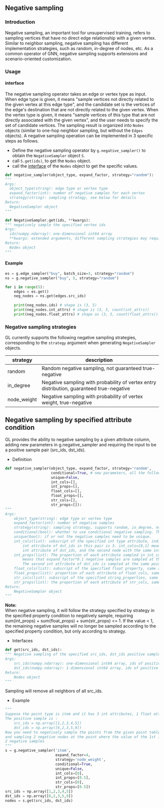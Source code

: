 ## Negative sampling

### Introduction
Negative sampling, an important tool for unsupervised training, refers to sampling vertices that have no direct edge relationship with a given vertex. Similar to neighbor sampling, negative sampling has different implementation strategies, such as random, in-degree of nodes, etc. As a common operator of GNN, negative sampling supports extensions and scenario-oriented customization. <br /> 

### Usage

#### interface
The negative sampling operator takes an edge or vertex type as input. When edge type is given, it means "sample vertices not directly related to the given vertex at this edge type", and the candidate set is the vertices of the edge's destination that are not directly related to the given vertex. When the vertex type is given, it means "sample vertices of this type that are not directly associated with the given vertex", and the user needs to specify the set of candidate vertices. The sampling result is organized into `Nodes` objects (similar to one-hop neighbor sampling, but without the `Edges` objects). A negative sampling operation can be implemented in 3 specific steps as follows.

- Define the negative sampling operator by `g.negative_sampler()` to obtain the `NegativeSampler` object `S`.
- call `S.get(ids)`, to get the `Nodes` object.
- call the [interface](../graph_operator/graph_query.md) of the `Nodes` object to get the specific values.


```python
def negative_sampler(object_type, expand_factor, strategy="random"):
"""
Args:
  object_type(string): edge type or vertex type
  expand_factor(int): number of negative samples for each vertex
  strategy(string): sampling strategy, see below for details
Return:
  NegativeSampler object
"""
```

```python
def NegativeSampler.get(ids, **kwargs):
""" negatively sample the specified vertex ids
Args:
  ids(numpy.ndarray): one-dimensional int64 array
  **kwargs: extended arguments, different sampling strategies may require different arguments
Return:
  Nodes object
"""
```



#### Example

```python
es = g.edge_sampler("buy", batch_size=3, strategy="random")
ns = g.negative_sampler("buy", 5, strategy="random")

for i in range(5):
    edges = es.get()
    neg_nodes = ns.get(edges.src_ids)
    
    print(neg_nodes.ids) # shape is (3, 5)
    print(neg_nodes.int_attrs) # shape is (3, 5, count(int_attrs))
    print(neg_nodes.float_attrs) # shape as (3, 5, count(float_attrs))
```

### Negative sampling strategies
GL currently supports the following negative sampling strategies, corresponding to the `strategy` argument when generating `NegativeSampler` objects.

| **strategy** | **description** |
| --- | --- |
| random | Random negative sampling, not guaranteed true-negative |
| in_degree | Negative sampling with probability of vertex entry distribution, guaranteed true-negative |
| node_weight | Negative sampling with probability of vertex weight, true-negative |

## Negative sampling by specified attribute condition

GL provides the ability to negative sampling by a given attribute column, adding new parameters in g.negative_sampler and requiring the input to be a positive sample pair (src_ids, dst_ids). <br />

- Definition<br />

```python
def negative_sampler(object_type, expand_factor, strategy='random', 
                     conditional=True, # new parameters, all the following are new parameters (optional)
                     unique=False,
                     int_cols=[],
                     int_props=[],
                     float_cols=[],
                     float_props=[],
                     str_cols=[],
                     str_props=[]):
"""
Args:
    object_type(string): edge type or vertex type
    expand_factor(int): number of negative samples
    strategy(string): sampling strategy, supports random, in_degree, node_weight
    conditional(bool): whether to use conditional negative sampling. The value is set to True for conditional negative sampling
    unique(bool): if or not the negative samples need to be unique.
    int_cols(list): subscript of the specified int type attribute, indicating negative sampling under these specified attributes. For example, the positive samples of the input
        int attribute of dst_ids in this pair is 3. int_cols=[0,1] means that the first int attribute and the 1st
        int attribute of dst_ids, and the second node with the same int attribute as the second attribute of dst_ids, and select the negative samples.
    int_props(list): The proportion of each attribute sampled in int_cols. For example, int_cols=[0,1],int_props=[0.1,0.2],
        means that expand_factor*0.1 negative samples are sampled at the same point as the 1st int attribute of dst_ids, and at the same point as the 2nd int attribute of dst_ids
        The second int attribute of dst_ids is sampled at the same point as the second int attribute of dst_ids.
    float_cols(list): subscript of the specified float property, same as int_cols.
    float_props(list): proportion of each attribute of float_cols, same as int_props.
    str_cols(list): subscript of the specified string_properties, same as int_cols.
    str_props(list): the proportion of each attribute of str_cols, same as int_props.
Return:
    NegativeSampler object
"""
```

**Note:**<br />
When negative sampling, it will follow the strategy specified by strategy in the specified property condition to negatively sample, requiring sum(int_props) + sum(float_props) + sum(str_props) <= 1. If the value < 1, the remaining negative samples will no longer be sampled according to the specified property condition, but only according to strategy.

- Interfaces<br />

```python
def get(src_ids, dst_ids):
""" Negative sampling of the specified src_ids, dst_ids positive sample pairs.
Args:
    src_ids(numpy.ndarray): one-dimensional int64 array, ids of positive sample source nodes
    dst_ids(numpy.ndarray): 1-dimensional int64 array, ids of positive sample destination nodes
Return:
    Nodes object
"""
```

Sampling will remove all neighbors of all src_ids. <br />

- Example<br />

```python
"""
Suppose the point type is item and it has 3 int attributes, 1 float attribute, and 1 string attribute.
The positive sample is :
    src_ids = np.array([1,2,3,4,5])
    dst_ids = np.array([6,2,3,5,9])
Now you need to negatively sample the points from the given point table according to the 'node_weight' strategy and require that the points with the 1st int attribute value equal to dst_ids
and sampling 2 negative nodes at the point where the value of the 1st int attribute is equal to the value of the 1st string attribute of dst_ids
2 negative samples
"""
s = g.negative_sampler('item',
                       expand_factor=4,
                       strategy='node_weight',
                       conditional=True,
                       unique=False,
                       int_cols=[0],
                       int_props=[0.5],
                       str_cols=[0],
                       str_props=[0.5])
src_ids = np.array([1,2,3,4,5])
dst_ids = np.array([6,2,3,5,9])
nodes = s.get(src_ids, dst_ids)
```

